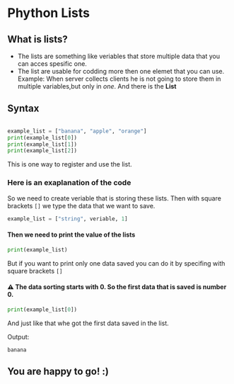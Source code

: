 # Phython Lists

## What is lists?
- The lists are something like veriables that store multiple data that you can acces spesific one.
- The list are usable for codding more then one elemet that you can use. Example: When server collects clients he is not going to store them in multiple variables,but only in *one*.
And there is the **List**

## Syntax
```python

example_list = ["banana", "apple", "orange"]
print(example_list[0])
print(example_list[1])
print(example_list[2])

```
This is one way to register and use the list.
### Here is an exaplanation of the code
So we need to create veriable that is storing these lists.
Then with square brackets `[]`  we type the data that we want to save.
```python
example_list = ["string", veriable, 1] 
```
#### Then we need to print the value of the lists
```python
print(example_list)
```
But if you want to print only one data saved you can do it by specifing with square brackets ``[]``

#### ⚠ The data sorting starts with 0. So the first data that is saved is number 0.

```python
print(example_list[0])
```
And just like that whe got the first data saved in the list.

Output:
```output
banana
```

## You are happy to go! :)